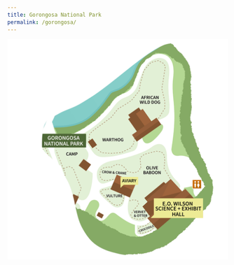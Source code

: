 ```yaml
---
title: Gorongosa National Park
permalink: /gorongosa/
---
```


<img src="pics/map/gorongosa_map.png" class="inline"/>
